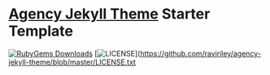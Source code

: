 # [Agency Jekyll Theme](https://github.com/raviriley/agency-jekyll-theme) Starter Template
[![RubyGems Downloads](https://img.shields.io/gem/dt/jekyll-agency.svg)](https://rubygems.org/gems/jekyll-agency)
[![LICENSE](https://img.shields.io/badge/license-MIT-lightgrey.svg)](https://github.com/raviriley/agency-jekyll-theme/blob/master/LICENSE.txt
